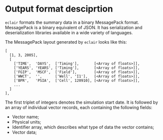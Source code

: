 # Output format desciprtion

`eclair` formats the summary data in a binary MessagePack format. MessagePack is a binary equivalent of JSON. It has serialization and deserialization libraries available in a wide variety of languages.

The MessagePack layout generated by `eclair` looks like this:

```
[
  [1, 3, 2005],
  [
    ['TIME',  'DAYS',  ['Timing'],       [<Array of floats>]],
    ['YEARS', 'YEARS', ['Timing'],       [<Array of floats>]],
    ['FGIP',  'MSCF',  ['Field'],        [<Array of floats>]],
    ['WWCT',  '',      ['Well', 'I1'],   [<Array of floats>]],
    ['BPR',   'PSIA',  ['Cell', 120910], [<Array of floats>]],
    ...
  ]
],
```

The first triplet of integers denotes the simulation start date. It is followed by an array of individual vector records, each containing the following fields:

- Vector name;
- Physical units;
- Identifier array, which describes what type of data the vector contains;
- Vector data;
